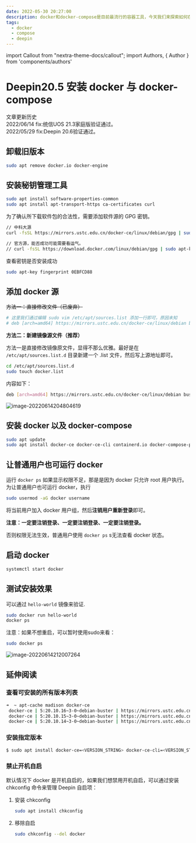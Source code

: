 ```yaml
---
date: 2022-05-30 20:27:00
description: docker和docker-compose是目前最流行的容器工具，今天我们来探索如何在deepin20.5系统上安装和使用。
tags:
  - docker
  - compose
  - deepin
---
```


import Callout from "nextra-theme-docs/callout";
import Authors, { Author } from 'components/authors'

# Deepin20.5 安装 docker 与 docker-compose

<Authors date="2022年5月30日 20时27分00秒">
    <Author name="terwer" link="https://github.com/terwer" />
</Authors>

<Callout emoji="💡">
文章更新历史<br/>
2022/06/14 fix:统信UOS 21.3家庭版验证通过。<br/>
2022/05/29 fix:Deepin 20.6验证通过。
</Callout>

## 卸载旧版本

```bash
sudo apt remove docker.io docker-engine
```

## 安装秘钥管理工具

```bash
sudo apt install software-properties-common
sudo apt install apt-transport-https ca-certificates curl
```

为了确认所下载软件包的合法性，需要添加软件源的 GPG 密钥。

```bash
// 中科大源
curl -fsSL https://mirrors.ustc.edu.cn/docker-ce/linux/debian/gpg | sudo apt-key add -

// 官方源，能否成功可能需要看运气。
// curl -fsSL https://download.docker.com/linux/debian/gpg | sudo apt-key add -
```

查看密钥是否安装成功

```bash
sudo apt-key fingerprint 0EBFCD88
```

## 添加 docker 源

~~方法一：直接修改文件（已废弃）~~

```bash
# 这里我们通过编辑 sudo vim /etc/apt/sources.list 添加一行即可，原因未知
# deb [arch=amd64] https://mirrors.ustc.edu.cn/docker-ce/linux/debian buster stable
```

**方法二：新建镜像源文件（推荐）**

方法一是直接修改镜像原文件，显得不那么优雅。最好是在 `/etc/apt/sources.list.d` 目录新建一个 .list 文件，然后写上源地址即可。

```bash
cd /etc/apt/sources.list.d
sudo touch docker.list
```

内容如下：

```bash
deb [arch=amd64] https://mirrors.ustc.edu.cn/docker-ce/linux/debian buster stable
```

![image-20220614204804619](https://ghproxy.com/https://raw.githubusercontent.com/terwer/upload/main/img/20220614205016.png)

## 安装 docker 以及 docker-compose

```bash
sudo apt update
sudo apt install docker-ce docker-ce-cli containerd.io docker-compose-plugin docker-compose
```

## 让普通用户也可运行 docker

运行 `docker ps` 如果显示权限不足，那是是因为 docker 只允许 root 用户执行。为让普通用户也可运行 docker，执行

```bash
sudo usermod -aG docker username
```

将当前用户加入 docker 用户组，然后**注销用户重新登录**即可。

**注意：一定要注销登录、一定要注销登录、一定要注销登录。**

否则权限无法生效，普通用户使用 `docker ps` s无法查看 docker 状态。


## 启动 docker

```bash
systemctl start docker
```

## 测试安装效果

可以通过 `hello-world` 镜像来验证.

```bash
sudo docker run hello-world
docker ps
```

注意：如果不想重启，可以暂时使用sudo来看：

```bash
sudo docker ps
```

![image-20220614212007264](https://ghproxy.com/https://raw.githubusercontent.com/terwer/upload/main/img/20220614212009.png)



## 延伸阅读

### 查看可安装的所有版本列表

```bash
➜  ~ apt-cache madison docker-ce
 docker-ce | 5:20.10.16~3-0~debian-buster | https://mirrors.ustc.edu.cn/docker-ce/linux/debian buster/stable amd64 Packages
 docker-ce | 5:20.10.15~3-0~debian-buster | https://mirrors.ustc.edu.cn/docker-ce/linux/debian buster/stable amd64 Packages
 docker-ce | 5:20.10.14~3-0~debian-buster | https://mirrors.ustc.edu.cn/docker-ce/linux/debian buster/stable amd64 Packages
```

### 安装指定版本

```bash
$ sudo apt install docker-ce=<VERSION_STRING> docker-ce-cli=<VERSION_STRING> containerd.io docker-compose-plugin
```
### 禁止开机自启

默认情况下 docker 是开机自启的，如果我们想禁用开机自启，可以通过安装 chkconfig 命令来管理 Deepin 自启项：

1. 安装 chkconfig

   ```bash
   sudo apt install chkconfig
   ```

2. 移除自启

   ```bash
   sudo chkconfig --del docker
   ```